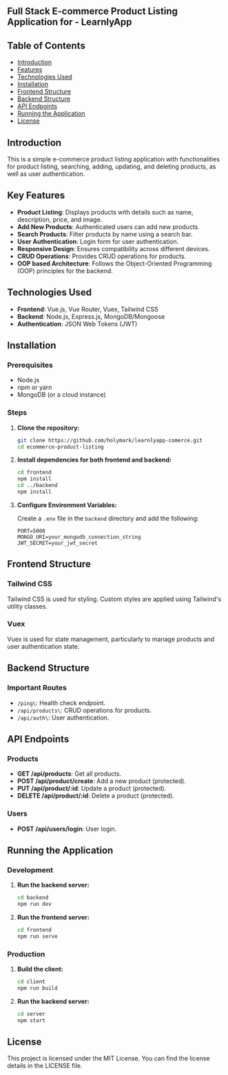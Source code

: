## Full Stack E-commerce Product Listing Application for - LearnlyApp
<!-- 
{
  "email": "admin@gmail.com",
  "password" : "admin12345",
  "isAdmin": "true"
}
 -->
## Table of Contents
- [Introduction](#introduction)
- [Features](#key-features)
- [Technologies Used](#technologies-used)
- [Installation](#installation)
- [Frontend Structure](#frontend-structure)
- [Backend Structure](#backend-structure)
- [API Endpoints](#api-endpoints)
- [Running the Application](#running-the-application)
- [License](#license)

<!-- ### see the live working app at : https://learnlyapp-comerce.vercel.app/ -->

## Introduction

This is a simple e-commerce product listing application with functionalities for product listing, searching, adding, updating, and deleting products, as well as user authentication.

## Key Features

- **Product Listing**: Displays products with details such as name, description, price, and image.
- **Add New Products**: Authenticated users can add new products.
- **Search Products**: Filter products by name using a search bar.
- **User Authentication**: Login form for user authentication.
- **Responsive Design**: Ensures compatibility across different devices.
- **CRUD Operations**: Provides CRUD operations for products.
- **OOP based Architecture**: Follows the Object-Oriented Programming (OOP) principles for the backend.

## Technologies Used

- **Frontend**: Vue.js, Vue Router, Vuex, Tailwind CSS
- **Backend**: Node.js, Express.js, MongoDB/Mongoose
- **Authentication**: JSON Web Tokens (JWT)

## Installation

### Prerequisites

- Node.js
- npm or yarn
- MongoDB (or a cloud instance)

### Steps

1. **Clone the repository:**
   ```sh
   git clone https://github.com/holymark/learnlyapp-comerce.git
   cd ecommerce-product-listing
   ```

2. **Install dependencies for both frontend and backend:**
   ```sh
   cd frontend
   npm install
   cd ../backend
   npm install
   ```

3. **Configure Environment Variables:**

   Create a `.env` file in the `backend` directory and add the following:
   ```env
   PORT=5000
   MONGO_URI=your_mongodb_connection_string
   JWT_SECRET=your_jwt_secret
   ```

## Frontend Structure


### Tailwind CSS

Tailwind CSS is used for styling. Custom styles are applied using Tailwind's utility classes.

### Vuex

Vuex is used for state management, particularly to manage products and user authentication state.

## Backend Structure

### Important Routes
- `/ping\`: Health check endpoint.
- `/api/products\`: CRUD operations for products.
- `/api/auth\`: User authentication.

## API Endpoints

### Products

- **GET /api/products**: Get all products.
- **POST /api/product/create**: Add a new product (protected).
- **PUT /api/product/:id**: Update a product (protected).
- **DELETE /api/product/:id**: Delete a product (protected).

### Users

- **POST /api/users/login**: User login.

## Running the Application

### Development

1. **Run the backend server:**
   ```sh
   cd backend
   npm run dev
   ```

2. **Run the frontend server:**
   ```sh
   cd frontend
   npm run serve
   ```

### Production

1. **Build the client:**
   ```sh
   cd client
   npm run build
   ```

2. **Run the backend server:**
   ```sh
   cd server
   npm start
   ```

## License

This project is licensed under the MIT License. You can find the license details in the LICENSE file.